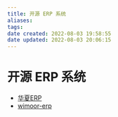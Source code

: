```yaml
---
title: 开源 ERP 系统
aliases: 
tags: 
date created: 2022-08-03 19:58:55
date updated: 2022-08-03 20:06:15
---
```


# 开源 ERP 系统

- [华夏ERP](https://gitee.com/jishenghua/JSH_ERP)
- [wimoor-erp](https://github.com/wimoor-erp/)
